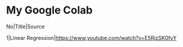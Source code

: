 # My Google Colab

No|Title|Source

1|Linear Regression|https://www.youtube.com/watch?v=E5RjzSK0fvY
